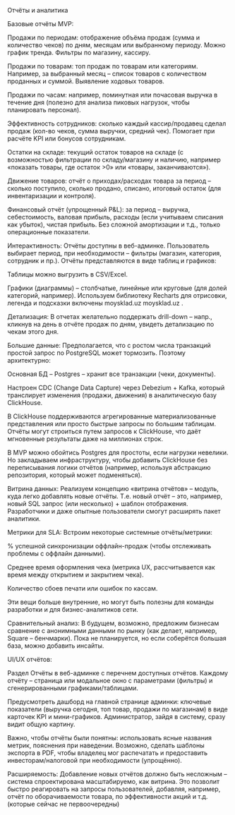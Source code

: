 Отчёты и аналитика

Базовые отчёты MVP:

Продажи по периодам: отображение объёма продаж (сумма и количество чеков) по дням, месяцам или выбранному периоду. Можно график тренда. Фильтры по магазину, кассиру.

Продажи по товарам: топ продаж по товарам или категориям. Например, за выбранный месяц – список товаров с количеством проданных и суммой. Выявление ходовых товаров.

Продажи по часам: например, поминутная или почасовая выручка в течение дня (полезно для анализа пиковых нагрузок, чтобы планировать персонал).

Эффективность сотрудников: сколько каждый кассир/продавец сделал продаж (кол-во чеков, сумма выручки, средний чек). Помогает при расчёте KPI или бонусов сотрудникам.

Остатки на складе: текущий остаток товаров на складе (с возможностью фильтрации по складу/магазину и наличию, например «показать товары, где остаток >0» или «товары, заканчиваются»).

Движение товаров: отчёт о приходах/расходах товара за период – сколько поступило, сколько продано, списано, итоговый остаток (для инвентаризации и контроля).

Финансовый отчёт (упрощенный P&L): за период – выручка, себестоимость, валовая прибыль, расходы (если учитываем списания как убыток), чистая прибыль. Без сложной амортизации и т.д., только операционные показатели.

Интерактивность: Отчёты доступны в веб-админке. Пользователь выбирает период, при необходимости – фильтры (магазин, категория, сотрудник и пр.). Отчёты представляются в виде таблиц и графиков:

Таблицы можно выгрузить в CSV/Excel.

Графики (диаграммы) – столбчатые, линейные или круговые (для долей категорий, например). Используем библиотеку Recharts для отрисовки, легенда и подсказки включены
moysklad.uz
moysklad.uz
.

Детализация: В отчетах желательно поддержать drill-down – напр., кликнув на день в отчёте продаж по дням, увидеть детализацию по чекам этого дня.

Большие данные: Предполагается, что с ростом числа транзакций простой запрос по PostgreSQL может тормозить. Поэтому архитектурно:

Основная БД – Postgres – хранит все транзакции (чеки, документы).

Настроен CDC (Change Data Capture) через Debezium + Kafka, который транслирует изменения (продажи, движения) в аналитическую базу ClickHouse.

В ClickHouse поддерживаются агрегированные материализованные представления или просто быстрые запросы по большим таблицам. Отчёты могут строиться путем запросов к ClickHouse, что даёт мгновенные результаты даже на миллионах строк.

В MVP можно обойтись Postgres для простоты, если нагрузки невелики. Но закладываем инфраструктуру, чтобы добавить ClickHouse без переписывания логики отчётов (например, используя абстракцию репозитория, который может подменяться).

Витрина данных: Реализуем концепцию «витрина отчётов» – модуль, куда легко добавлять новые отчёты. Т.е. новый отчёт – это, например, новый SQL запрос (или несколько) + шаблон отображения. Разработчики и даже опытные пользователи смогут расширять пакет аналитики.

Метрики для SLA: Встроим некоторые системные отчёты/метрики:

% успешной синхронизации оффлайн-продаж (чтобы отслеживать проблемы с оффлайн данными).

Среднее время оформления чека (метрика UX, рассчитывается как время между открытием и закрытием чека).

Количество сбоев печати или ошибок по кассам.

Эти вещи больше внутренние, но могут быть полезны для команды разработки и для бизнес-аналитиков сети.

Сравнительный анализ: В будущем, возможно, предложим бизнесам сравнение с анонимными данными по рынку (как делает, например, Square – бенчмарки). Пока не планируется, но если соберётся большая база, можно добавить инсайты.

UI/UX отчётов:

Раздел Отчёты в веб-админке с перечнем доступных отчётов. Каждому отчёту – страница или модальное окно с параметрами (фильтры) и сгенерированными графиками/таблицами.

Предусмотреть дашборд на главной странице админки: ключевые показатели (выручка сегодня, топ товар, продажи по магазинам) в виде карточек KPI и мини-графиков. Администратор, зайдя в систему, сразу видит общую картину.

Важно, чтобы отчёты были понятны: использовать ясные названия метрик, пояснения при наведении. Возможно, сделать шаблоны экспорта в PDF, чтобы владелец мог распечатать и предоставить инвесторам/налоговой при необходимости (упрощённо).

Расширяемость: Добавление новых отчётов должно быть несложным – система спроектирована масштабируемо, как витрина. Это позволит быстро реагировать на запросы пользователей, добавляя, например, отчёт по оборачиваемости товара, по эффективности акций и т.д. (которые сейчас не первоочередны)